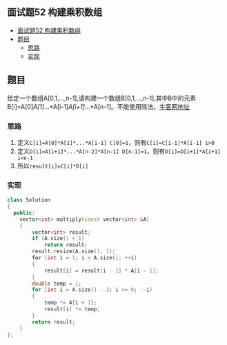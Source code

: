 ## 面试题52 构建乘积数组

<!-- TOC -->

- [面试题52 构建乘积数组](#面试题52-构建乘积数组)
- [题目](#题目)
    - [思路](#思路)
    - [实现](#实现)

<!-- /TOC -->

## 题目

给定一个数组A[0,1,...,n-1],请构建一个数组B[0,1,...,n-1],其中B中的元素B[i]=A[0]*A[1]*...*A[i-1]*A[i+1]*...*A[n-1]。不能使用除法。[牛客网地址][url]

### 思路
1. 定义`C[i]=A[0]*A[1]*...*A[i-1] C[0]=1`，则有`C[i]=C[i-1]*A[i-1] i>0`
2. 定义`D[i]=A[i+1]*...*A[n-2]*A[n-1] D[n-1]=1`，则有`D[i]=D[i+1]*A[i+1] i<n-1`
3. 所以`result[i]=C[i]*D[i]`

### 实现

```cpp
class Solution
{
  public:
    vector<int> multiply(const vector<int> &A)
    {
        vector<int> result;
        if (A.size() < 1)
            return result;
        result.resize(A.size(), 1);
        for (int i = 1; i < A.size(); ++i)
        {
            result[i] = result[i - 1] * A[i - 1];
        }
        double temp = 1;
        for (int i = A.size() - 2; i >= 0; --i)
        {
            temp *= A[i + 1];
            result[i] *= temp;
        }
        return result;
    }
};
``` 
[url]:https://www.nowcoder.com/practice/94a4d381a68b47b7a8bed86f2975db46?tpId=13&tqId=11204&tPage=3&rp=3&ru=/ta/coding-interviews&qru=/ta/coding-interviews/question-ranking